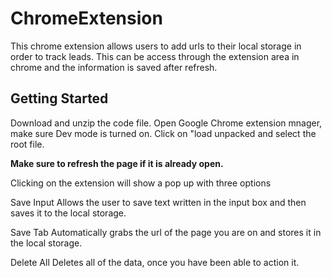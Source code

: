 # ChromeExtension

This chrome extension allows users to add urls to their local storage in order to track leads. This can be access through the extension area in chrome and the information is saved after refresh.

## Getting Started
Download and unzip the code file.
Open Google Chrome extension mnager, make sure Dev mode is turned on.
Click on "load unpacked and select the root file.

**Make sure to refresh the page if it is already open.**

Clicking on the extension will show a pop up with three options

Save Input 
Allows the user to save text written in the input box and then saves it to the local storage.

Save Tab 
Automatically grabs the url of the page you are on and stores it in the local storage.

Delete All 
Deletes all of the data, once you have been able to action it.